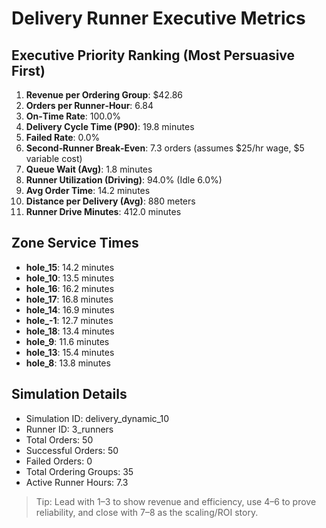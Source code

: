 # Delivery Runner Executive Metrics

## Executive Priority Ranking (Most Persuasive First)
1. **Revenue per Ordering Group**: $42.86
2. **Orders per Runner‑Hour**: 6.84
3. **On‑Time Rate**: 100.0%
4. **Delivery Cycle Time (P90)**: 19.8 minutes
5. **Failed Rate**: 0.0%
6. **Second‑Runner Break‑Even**: 7.3 orders (assumes $25/hr wage, $5 variable cost)
7. **Queue Wait (Avg)**: 1.8 minutes
8. **Runner Utilization (Driving)**: 94.0% (Idle 6.0%)
9. **Avg Order Time**: 14.2 minutes
10. **Distance per Delivery (Avg)**: 880 meters
11. **Runner Drive Minutes**: 412.0 minutes

## Zone Service Times
- **hole_15**: 14.2 minutes
- **hole_10**: 13.5 minutes
- **hole_16**: 16.2 minutes
- **hole_17**: 16.8 minutes
- **hole_14**: 16.9 minutes
- **hole_-1**: 12.7 minutes
- **hole_18**: 13.4 minutes
- **hole_9**: 11.6 minutes
- **hole_13**: 15.4 minutes
- **hole_8**: 13.8 minutes


## Simulation Details
- Simulation ID: delivery_dynamic_10
- Runner ID: 3_runners
- Total Orders: 50
- Successful Orders: 50
- Failed Orders: 0
- Total Ordering Groups: 35
- Active Runner Hours: 7.3

> Tip: Lead with 1–3 to show revenue and efficiency, use 4–6 to prove reliability, and close with 7–8 as the scaling/ROI story.
